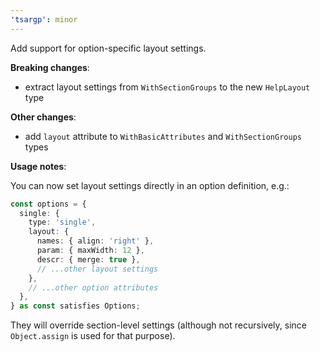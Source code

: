 ```yaml
---
'tsargp': minor
---
```


Add support for option-specific layout settings.

**Breaking changes**:

- extract layout settings from `WithSectionGroups` to the new `HelpLayout` type

**Other changes**:

- add `layout` attribute to `WithBasicAttributes` and `WithSectionGroups` types

**Usage notes**:

You can now set layout settings directly in an option definition, e.g.:

```ts
const options = {
  single: {
    type: 'single',
    layout: {
      names: { align: 'right' },
      param: { maxWidth: 12 },
      descr: { merge: true },
      // ...other layout settings
    },
    // ...other option attributes
  },
} as const satisfies Options;
```

They will override section-level settings (although not recursively, since `Object.assign` is used for that purpose).
